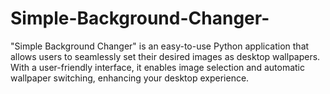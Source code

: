 # Simple-Background-Changer-
"Simple Background Changer" is an easy-to-use Python application that allows users to seamlessly set their desired images as desktop wallpapers. With a user-friendly interface, it enables image selection and automatic wallpaper switching, enhancing your desktop experience.
